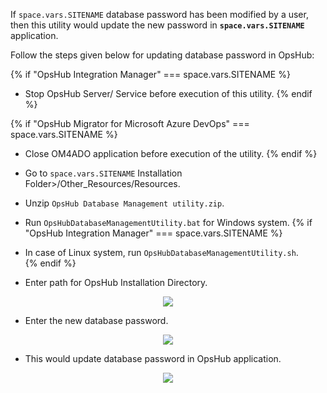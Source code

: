 
If <code class="expression">space.vars.SITENAME</code> database password has been modified by a user, then this utility would update the new password in **<code class="expression">space.vars.SITENAME</code>** application.

Follow the steps given below for updating database password in OpsHub:

{% if "OpsHub Integration Manager" === space.vars.SITENAME %}
* Stop OpsHub Server/ Service before execution of this utility.
{% endif %}

{% if "OpsHub Migrator for Microsoft Azure DevOps" === space.vars.SITENAME %}
* Close OM4ADO application before execution of the utility.
{% endif %}

* Go to <code class="expression">space.vars.SITENAME</code> Installation Folder>/Other_Resources/Resources.
* Unzip `OpsHub Database Management utility.zip`.
* Run `OpsHubDatabaseManagementUtility.bat` for Windows system. 
{% if "OpsHub Integration Manager" === space.vars.SITENAME %}  
* In case of Linux system, run `OpsHubDatabaseManagementUtility.sh`.  
{% endif %}  
* Enter path for OpsHub Installation Directory.

<p align="center">
  <img src="../../assets/Updating_Database_Password_Image_1.png">
</p>


* Enter the new database password.

<p align="center">
  <img src="../../assets/Updating_Database_Password_Image_2.png">
</p>


* This would update database password in OpsHub application.

<p align="center">
  <img src="../../assets/Updating_Database_Password_Image_3.png">
</p>




